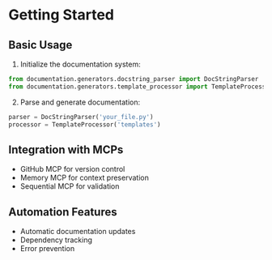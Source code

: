 # Getting Started

## Basic Usage

1. Initialize the documentation system:
```python
from documentation.generators.docstring_parser import DocStringParser
from documentation.generators.template_processor import TemplateProcessor
```

2. Parse and generate documentation:
```python
parser = DocStringParser('your_file.py')
processor = TemplateProcessor('templates')
```

## Integration with MCPs

- GitHub MCP for version control
- Memory MCP for context preservation
- Sequential MCP for validation

## Automation Features

- Automatic documentation updates
- Dependency tracking
- Error prevention